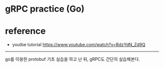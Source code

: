 # gRPC practice (Go)


# reference
- youtbe tutorial
https://www.youtube.com/watch?v=BdzYdN_Zd9Q

____

go를 이용한 protobuf 기초 실습을 하고 난 뒤, gRPC도 간단히 실습해본다.